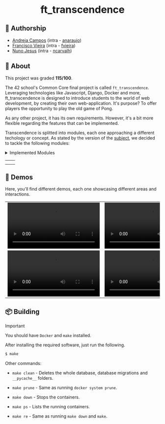 <div style="text-align:center;font-size:32px;font-weight:bold">ft_transcendence</div>

## 📝 **Authorship**

- [Andreia Campos](https://github.com/andreiacampos98) (intra - [anaraujo](https://profile.intra.42.fr/users/anaraujo))
- [Francisco Vieira](https://github.com/Xyckens) (intra - [fvieira](https://profile.intra.42.fr/users/fvieira))
- [Nuno Jesus](https://github.com/Nuno-Jesus) (intra - [ncarvalh](https://profile.intra.42.fr/users/ncarvalh))

## 📒 **About**
This project was graded <strong>115/100</strong>.

The 42 school's Common Core final project is called `ft_transcendence`. Leveraging technologies like Javascript, Django, Docker and more, ft_transcendence is designed to introduce students to the world of web development, by creating their own web-application. It's purpose? To offer players the opportunity to play the old game of Pong.

As any other project, it has its own requirements. However, it's a bit more flexible regarding the features that can be implemented.

Transcendence is splitted into modules, each one approaching a different techology or concept.
As stated by the version of the [subject](./subject.pdf), we decided to tackle the following modules:

<details>
	<summary>Implemented Modules</summary>

**Web**
- Major module: Use a Framework to build the backend.
- Minor module: Use a framework or a toolkit to build the frontend.
- Minor module: Use a database for the backend.

**User Management**
- Major module: Standard user management, authentication, users across
tournaments.
- Major module: Implementing a remote authentication.

**Gameplay and user experience**
- Major module: Remote players

**AI-Algo**
- Major module: Introduce an AI Opponent.
- Minor module: User and Game Stats Dashboards

**Cybersecurity**
- Major module: Implement Two-Factor Authentication (2FA) and JWT

**Graphics**
- Major module: Use of advanced 3D techniques.

</details>

<table align=center>
	<tbody>
		<tr>
			<td><image src=""></td>
			<td><image src=""></td>
		</tr>
		<tr>
			<td><image src=""></td>
			<td><image src=""></td>
		</tr>
	</tbody>
</table>

## 🎥 **Demos**

Here, you'll find different demos, each one showcasing different areas and interactions.

<table align=center>
	<tbody>
		<tr>
			<td><video src=""></td>
			<td><video src=""></td>
		</tr>
		<tr>
			<td><video src=""></td>
			<td><video src=""></td>
		</tr>
	</tbody>
</table>


## 📦 **Building**
> [!IMPORTANT] 
> You should have `Docker` and `make` installed.

After installing the required software, just run the following.

```sh
$ make
```

Other commands: 

- `make clean` - Deletes the whole database, database migrations and `__pycache__` folders.

- `make prune` - Same as running `docker system prune`.

- `make down` - Stops the containers.

- `make ps` - Lists the running containers.

- `make re` - Same as running `make down` and `make`.

